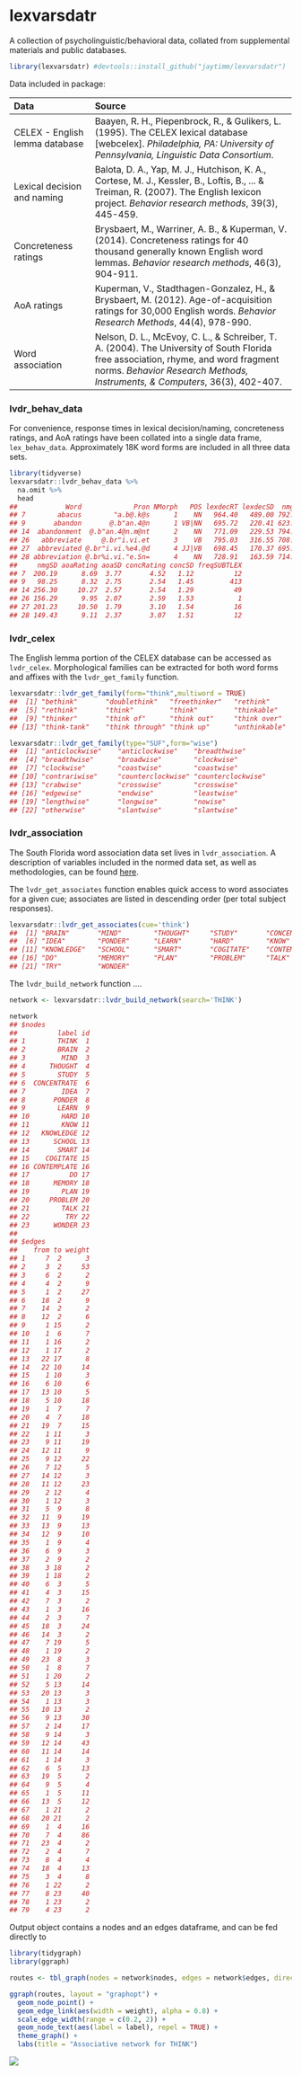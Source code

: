 lexvarsdatr
===========

A collection of psycholinguistic/behavioral data, collated from supplemental materials and public databases.

``` r
library(lexvarsdatr) #devtools::install_github("jaytimm/lexvarsdatr")
```

Data included in package:

| Data                           | Source                                                                                                                                                                                                            |
|:-------------------------------|:------------------------------------------------------------------------------------------------------------------------------------------------------------------------------------------------------------------|
| CELEX - English lemma database | Baayen, R. H., Piepenbrock, R., & Gulikers, L. (1995). The CELEX lexical database \[webcelex\]. *Philadelphia, PA: University of Pennsylvania, Linguistic Data Consortium*.                                       |
| Lexical decision and naming    | Balota, D. A., Yap, M. J., Hutchison, K. A., Cortese, M. J., Kessler, B., Loftis, B., ... & Treiman, R. (2007). The English lexicon project. *Behavior research methods*, 39(3), 445-459.                         |
| Concreteness ratings           | Brysbaert, M., Warriner, A. B., & Kuperman, V. (2014). Concreteness ratings for 40 thousand generally known English word lemmas. *Behavior research methods*, 46(3), 904-911.                                     |
| AoA ratings                    | Kuperman, V., Stadthagen-Gonzalez, H., & Brysbaert, M. (2012). Age-of-acquisition ratings for 30,000 English words. *Behavior Research Methods*, 44(4), 978-990.                                                  |
| Word association               | Nelson, D. L., McEvoy, C. L., & Schreiber, T. A. (2004). The University of South Florida free association, rhyme, and word fragment norms. *Behavior Research Methods, Instruments, & Computers*, 36(3), 402-407. |

### lvdr\_behav\_data

For convenience, response times in lexical decision/naming, concreteness ratings, and AoA ratings have been collated into a single data frame, `lex_behav_data`. Approximately 18K word forms are included in all three data sets.

``` r
library(tidyverse)
lexvarsdatr::lvdr_behav_data %>%
  na.omit %>%
  head
##            Word             Pron NMorph   POS lexdecRT lexdecSD  nmgRT
## 7        abacus        "a.b@.k@s      1    NN   964.40   489.00 792.69
## 9       abandon       @.b"an.4@n      1 VB|NN   695.72   220.41 623.96
## 14  abandonment  @.b"an.4@n.m@nt      2    NN   771.09   229.53 794.70
## 26   abbreviate     @.br"i.vi.et      3    VB   795.03   316.55 708.44
## 27  abbreviated @.br"i.vi.%e4.@d      4 JJ|VB   698.45   170.37 695.63
## 28 abbreviation @.br%i.vi."e.Sn=      4    NN   728.91   163.59 714.93
##     nmgSD aoaRating aoaSD concRating concSD freqSUBTLEX
## 7  200.19      8.69  3.77       4.52   1.12          12
## 9   98.25      8.32  2.75       2.54   1.45         413
## 14 256.30     10.27  2.57       2.54   1.29          49
## 26 156.29      9.95  2.07       2.59   1.53           1
## 27 201.23     10.50  1.79       3.10   1.54          16
## 28 149.43      9.11  2.37       3.07   1.51          12
```

### lvdr\_celex

The English lemma portion of the CELEX database can be accessed as `lvdr_celex`. Morphological families can be extracted for both word forms and affixes with the `lvdr_get_family` function.

``` r
lexvarsdatr::lvdr_get_family(form="think",multiword = TRUE)
##  [1] "bethink"       "doublethink"   "freethinker"   "rethink"      
##  [5] "rethink"       "think"         "think"         "thinkable"    
##  [9] "thinker"       "think of"      "think out"     "think over"   
## [13] "think-tank"    "think through" "think up"      "unthinkable"
```

``` r
lexvarsdatr::lvdr_get_family(type="SUF",form="wise")
##  [1] "anticlockwise"    "anticlockwise"    "breadthwise"     
##  [4] "breadthwise"      "broadwise"        "clockwise"       
##  [7] "clockwise"        "coastwise"        "coastwise"       
## [10] "contrariwise"     "counterclockwise" "counterclockwise"
## [13] "crabwise"         "crosswise"        "crosswise"       
## [16] "edgewise"         "endwise"          "leastwise"       
## [19] "lengthwise"       "longwise"         "nowise"          
## [22] "otherwise"        "slantwise"        "slantwise"
```

### lvdr\_association

The South Florida word association data set lives in `lvdr_association`. A description of variables included in the normed data set, as well as methodologies, can be found [here](http://w3.usf.edu/FreeAssociation/).

The `lvdr_get_associates` function enables quick access to word associates for a given cue; associates are listed in descending order (per total subject responses).

``` r
lexvarsdatr::lvdr_get_associates(cue='think')
##  [1] "BRAIN"       "MIND"        "THOUGHT"     "STUDY"       "CONCENTRATE"
##  [6] "IDEA"        "PONDER"      "LEARN"       "HARD"        "KNOW"       
## [11] "KNOWLEDGE"   "SCHOOL"      "SMART"       "COGITATE"    "CONTEMPLATE"
## [16] "DO"          "MEMORY"      "PLAN"        "PROBLEM"     "TALK"       
## [21] "TRY"         "WONDER"
```

The `lvdr_build_network` function ....

``` r
network <- lexvarsdatr::lvdr_build_network(search='THINK')
```

``` r
network
## $nodes
##          label id
## 1        THINK  1
## 2        BRAIN  2
## 3         MIND  3
## 4      THOUGHT  4
## 5        STUDY  5
## 6  CONCENTRATE  6
## 7         IDEA  7
## 8       PONDER  8
## 9        LEARN  9
## 10        HARD 10
## 11        KNOW 11
## 12   KNOWLEDGE 12
## 13      SCHOOL 13
## 14       SMART 14
## 15    COGITATE 15
## 16 CONTEMPLATE 16
## 17          DO 17
## 18      MEMORY 18
## 19        PLAN 19
## 20     PROBLEM 20
## 21        TALK 21
## 22         TRY 22
## 23      WONDER 23
## 
## $edges
##    from to weight
## 1     7  2      3
## 2     3  2     53
## 3     6  2      2
## 4     4  2      9
## 5     1  2     27
## 6    18  2      9
## 7    14  2      2
## 8    12  2      6
## 9     1 15      2
## 10    1  6      7
## 11    1 16      2
## 12    1 17      2
## 13   22 17      8
## 14   22 10     14
## 15    1 10      3
## 16    6 10      6
## 17   13 10      5
## 18    5 10     18
## 19    1  7      7
## 20    4  7     18
## 21   19  7     15
## 22    1 11      3
## 23    9 11     19
## 24   12 11      9
## 25    9 12     22
## 26    7 12      5
## 27   14 12      3
## 28   11 12     23
## 29    2 12      4
## 30    1 12      3
## 31    5  9      8
## 32   11  9     19
## 33   13  9     13
## 34   12  9     10
## 35    1  9      4
## 36    6  9      3
## 37    2  9      2
## 38    3 18      2
## 39    1 18      2
## 40    6  3      5
## 41    4  3     15
## 42    7  3      2
## 43    1  3     16
## 44    2  3      7
## 45   18  3     24
## 46   14  3      2
## 47    7 19      5
## 48    1 19      2
## 49   23  8      3
## 50    1  8      7
## 51    1 20      2
## 52    5 13     14
## 53   20 13      3
## 54    1 13      3
## 55   10 13      2
## 56    9 13     30
## 57    2 14     17
## 58    9 14      3
## 59   12 14     43
## 60   11 14     14
## 61    1 14      3
## 62    6  5     13
## 63   19  5      2
## 64    9  5      4
## 65    1  5     11
## 66   13  5     12
## 67    1 21      2
## 68   20 21      2
## 69    1  4     16
## 70    7  4     86
## 71   23  4      2
## 72    2  4      7
## 73    8  4      4
## 74   18  4     13
## 75    3  4      8
## 76    1 22      2
## 77    8 23     40
## 78    1 23      2
## 79    4 23      2
```

Output object contains a nodes and an edges dataframe, and can be fed directly to

``` r
library(tidygraph)
library(ggraph)

routes <- tbl_graph(nodes = network$nodes, edges = network$edges, directed = TRUE) 

ggraph(routes, layout = "graphopt") +
  geom_node_point() +
  geom_edge_link(aes(width = weight), alpha = 0.8) + 
  scale_edge_width(range = c(0.2, 2)) +
  geom_node_text(aes(label = label), repel = TRUE) +
  theme_graph() +
  labs(title = "Associative network for THINK")
```

![](README-unnamed-chunk-10-1.png)
